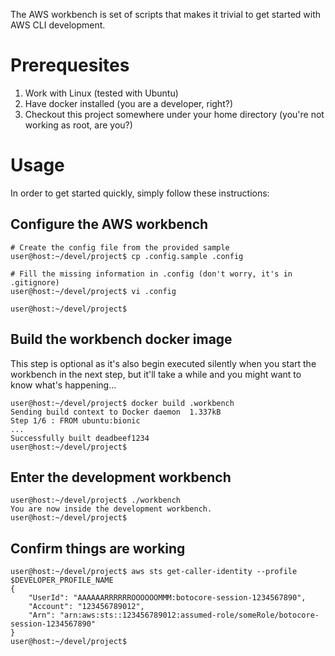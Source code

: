 The AWS workbench is set of scripts that makes it trivial to get started with AWS CLI development.
# Prerequesites
1. Work with Linux (tested with Ubuntu)
2. Have docker installed (you are a developer, right?)
3. Checkout this project somewhere under your home directory (you're not working as root, are you?)

# Usage
In order to get started quickly, simply follow these instructions:
## Configure the AWS workbench
```
# Create the config file from the provided sample
user@host:~/devel/project$ cp .config.sample .config

# Fill the missing information in .config (don't worry, it's in .gitignore)
user@host:~/devel/project$ vi .config

user@host:~/devel/project$
```

## Build the workbench docker image
This step is optional as it's also begin executed silently when you start the workbench in the 
next step, but it'll take a while and you might want to know what's happening...
```
user@host:~/devel/project$ docker build .workbench
Sending build context to Docker daemon  1.337kB
Step 1/6 : FROM ubuntu:bionic
...
Successfully built deadbeef1234
user@host:~/devel/project$
```
## Enter the development workbench
```
user@host:~/devel/project$ ./workbench 
You are now inside the development workbench.
user@host:~/devel/project$  
```

##  Confirm things are working
```
user@host:~/devel/project$ aws sts get-caller-identity --profile $DEVELOPER_PROFILE_NAME
{
    "UserId": "AAAAAARRRRRROOOOOOMMM:botocore-session-1234567890",
    "Account": "123456789012",
    "Arn": "arn:aws:sts::123456789012:assumed-role/someRole/botocore-session-1234567890"
}
user@host:~/devel/project$
``` 